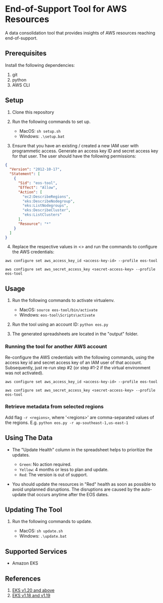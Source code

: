 # End-of-Support Tool for AWS Resources

A data consolidation tool that provides insights of AWS resources reaching end-of-support.

## Prerequisites

Install the following dependencies:

1. git
2. python
3. AWS CLI

## Setup

1. Clone this repository

2. Run the following commands to set up.

   - MacOS: `sh setup.sh`
   - Windows: `.\setup.bat`

3. Ensure that you have an existing / created a new IAM user with programmetic access. Generate an access key ID and secret access key for that user. The user should have the following permissions:

```json
{
  "Version": "2012-10-17",
  "Statement": [
    {
      "Sid": "eos-tool",
      "Effect": "Allow",
      "Action": [
        "ec2:DescribeRegions",
        "eks:DescribeNodegroup",
        "eks:ListNodegroups",
        "eks:DescribeCluster",
        "eks:ListClusters"
      ],
      "Resource": "*"
    }
  ]
}
```

4. Replace the respective values in \<\> and run the commands to configure the AWS credentials:

```
aws configure set aws_access_key_id <access-key-id> --profile eos-tool

aws configure set aws_secret_access_key <secret-access-key> --profile eos-tool
```

## Usage

1. Run the following commands to activate virtualenv.

   - MacOS: `source eos-tool/bin/activate`
   - Windows: `eos-tool\Scripts\activate`

2. Run the tool using an account ID: `python eos.py`

3. The generated spreadsheets are located in the "output" folder.

### Running the tool for another AWS account

Re-configure the AWS credentials with the following commands, using the access key id and secret access key of an IAM user of that account. Subsequently, just re-run step #2 (or step #1-2 if the virtual environment was not activated).

```
aws configure set aws_access_key_id <access-key-id> --profile eos-tool

aws configure set aws_secret_access_key <secret-access-key> --profile eos-tool
```

### Retrieve metadata from selected regions

Add flag `-r <regions>`, where '\<regions\>' are comma-separated values of the regions. E.g. `python eos.py -r ap-southeast-1,us-east-1`

## Using The Data

- The "Update Health" column in the spreadsheet helps to prioritize the updates.

  - `Green`: No action required.
  - `Yellow`: 4 months or less to plan and update.
  - `Red`: The version is out of support.

- You should update the resources in "Red" health as soon as possible to avoid unplanned disruptions. The disruptions are caused by the auto-update that occurs anytime after the EOS dates.

## Updating The Tool

1. Run the following commands to update.

   - MacOS: `sh update.sh`
   - Windows: `.\update.bat`

## Supported Services

- Amazon EKS

## References

1. [EKS v1.20 and above](https://docs.aws.amazon.com/eks/latest/userguide/kubernetes-versions.html#kubernetes-release-calendar)
2. [EKS v1.18 and v1.19](https://endoflife.date/amazon-eks)
